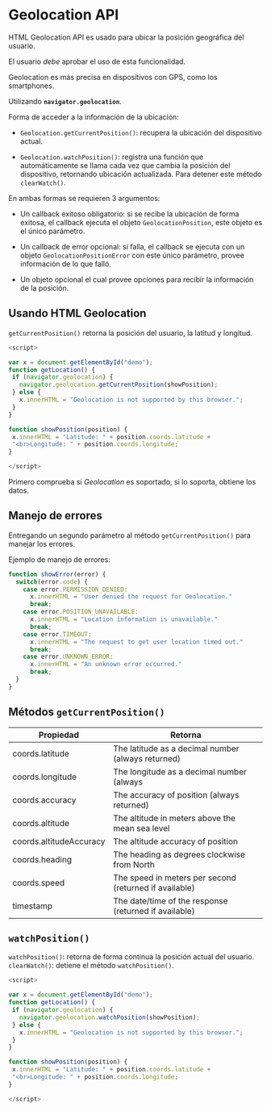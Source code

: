 # Geolocation API

HTML Geolocation API es usado para ubicar la posición geográfica del usuario.

El usuario *debe* aprobar el uso de esta funcionalidad.

Geolocation es más precisa en dispositivos con GPS, como los smartphones.

Utilizando **`navigator.geolocation`**.


Forma de acceder a la información de la ubicación:

* `Geolocation.getCurrentPosition()`: recupera la ubicación del dispositivo actual.

* `Geolocation.watchPosition()`: registra una función que automáticamente se llama cada vez que cambia la posición del dispositivo, retornando ubicación actualizada.
Para detener este método `clearWatch()`.


En ambas formas se requieren 3 argumentos:

* Un callback exitoso obligatorio: si se recibe la ubicación de forma exitosa, el callback ejecuta el objeto `GeolocationPosition`, este objeto es el único parámetro.

* Un callback de error opcional: si falla, el callback se ejecuta con un objeto `GeolocationPositionError` con este único parámetro, provee información de lo que falló.

* Un objeto opcional el cual provee opciones para recibir la información de la posición.


## Usando HTML Geolocation

`getCurrentPosition()` retorna la posición del usuario, la latitud y longitud.

```javascript
<script>

var x = document.getElementById("demo");
function getLocation() {
 if (navigator.geolocation) {
   navigator.geolocation.getCurrentPosition(showPosition);
 } else {
   x.innerHTML = "Geolocation is not supported by this browser.";
 }
}

function showPosition(position) {
 x.innerHTML = "Latitude: " + position.coords.latitude +
 "<br>Longitude: " + position.coords.longitude;
}

</script>
```


Primero comprueba si *Geolocation* es soportado, si lo soporta, obtiene los datos.


## Manejo de errores

Entregando un segundo parámetro al método `getCurrentPosition()` para manejar los errores.

Ejemplo de manejo de errores:
```javascript
function showError(error) {
  switch(error.code) {
    case error.PERMISSION_DENIED:
      x.innerHTML = "User denied the request for Geolocation."
      break;
    case error.POSITION_UNAVAILABLE:
      x.innerHTML = "Location information is unavailable."
      break;
    case error.TIMEOUT:
      x.innerHTML = "The request to get user location timed out."
      break;
    case error.UNKNOWN_ERROR:
      x.innerHTML = "An unknown error occurred."
      break;
  }
}
```


## Métodos `getCurrentPosition()`

| Propiedad | Retorna |
|-|-|
| coords.latitude | The latitude as a decimal number (always returned) |
| coords.longitude | The longitude as a decimal number (always | returned)
| coords.accuracy | The accuracy of position (always returned) |
| coords.altitude | The altitude in meters above the mean sea level | (returned if available)
| coords.altitudeAccuracy | The altitude accuracy of position | (returned if available)
| coords.heading | The heading as degrees clockwise from North | (returned if available)
| coords.speed | The speed in meters per second (returned if available) |
| timestamp | The date/time of the response (returned if available) |



## `watchPosition()`


`watchPosition()`: retorna de forma continua la posición actual del usuario.
`clearWatch()`: detiene el método `watchPosition()`.


```javascript
<script>

var x = document.getElementById("demo");
function getLocation() {
 if (navigator.geolocation) {
   navigator.geolocation.watchPosition(showPosition);
 } else {
   x.innerHTML = "Geolocation is not supported by this browser.";
 }
}

function showPosition(position) {
 x.innerHTML = "Latitude: " + position.coords.latitude +
 "<br>Longitude: " + position.coords.longitude;
}

</script>
```
